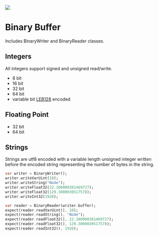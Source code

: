 ![](https://github.com/rive-app/binary-buffer-dart/workflows/Dart%20CI/badge.svg)

# Binary Buffer
Includes BinaryWriter and BinaryReader classes.

## Integers
All integers support signed and unsigned read/write.
- 8 bit
- 16 bit
- 32 bit
- 64 bit
- variable bit [LEB128](https://en.wikipedia.org/wiki/LEB128) encoded 

## Floating Point
- 32 bit
- 64 bit

## Strings
Strings are utf8 encoded with a variable length unsigned integer written before the encoded string representing the number of bytes in the string.

```dart
var writer = BinaryWriter();
writer.writeVarUint(10);
writer.writeString("Node");
writer.writeFloat32(22.100000381469727);
writer.writeFloat32(129.3000030517578);
writer.writeInt32(1920);

var reader = BinaryReader(writer.buffer);
expect(reader.readVarUint(), 10);
expect(reader.readString(), "Node");
expect(reader.readFloat32(), 22.100000381469727);
expect(reader.readFloat32(), 129.3000030517578);
expect(reader.readInt32(), 1920);
```

